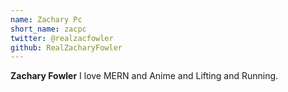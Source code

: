 ```yaml
---
name: Zachary Pc
short_name: zacpc
twitter: @realzacfowler
github: RealZacharyFowler
---
```


**Zachary Fowler** I love MERN and Anime and Lifting and Running. 
